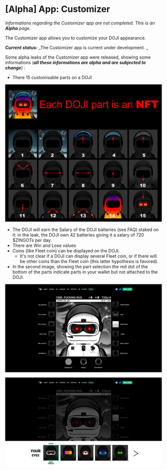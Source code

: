 # \[Alpha] App: Customizer

_Informations regarding the Customizer app are not completed. This is an **Alpha** page._

The Customizer app allows you to customize your DOJI appearance.&#x20;

_**Current status:**_ _The Customizer app is current under development. _

Some alpha leaks of the Customizer app were released, showing some informations (_**all these informations are alpha and are subjected to change**_) :

* There 15 customisable parts on a DOJI

![](<../.gitbook/assets/image (2).png>)

* The DOJI will earn the Salary of the DOJI batteries (see FAQ) staked on it: in the leak, the DOJI own 42 batteries giving it a salary of 720 $ZINGOTs per day.
* There are Win and Lose values
* Coins (like Fleet coin) can be displayed on the DOJI.
  * It's not clear if a DOJI can display several Fleet coin, or if there will be other coins than the Fleet coin (this latter hypothesis is favored).
* In the second image, showing the part selection the red dot of the bottom of the parts indicate parts in your wallet but not attached to the DOJI.

![Alpha leak of the customizer app](<../.gitbook/assets/image (4).png>)

![Alpha leak of the customizer app](<../.gitbook/assets/image (2) (1).png>)

